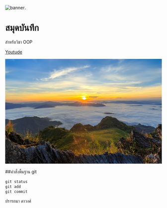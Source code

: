 ![banner](https://picsum.photos/800/250).
# สมุดบันทึก

สำหรับวิชา OOP

[Youtude](https://www.youtube.com/watch?v=-5q5mZbe3V8)


![Bbanner](./banner.jpg)

##คำสั่งพื้นฐาน git 

```
git status
git add
git commit
```

ปรารถนา ดาวงศ์
